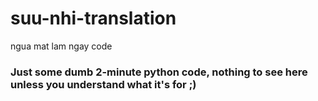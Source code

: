 # suu-nhi-translation
ngua mat lam ngay code

### Just some dumb 2-minute python code, nothing to see here unless you understand what it's for ;)
